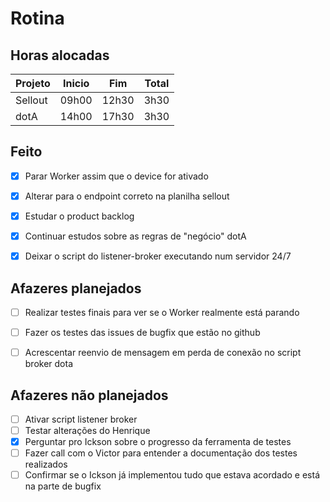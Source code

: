 # Rotina

## Horas alocadas

Projeto | Inicio | Fim | Total
--------|-------|-------|------
Sellout | 09h00 | 12h30 | 3h30
dotA    | 14h00 | 17h30 | 3h30

## Feito

- [x] Parar Worker assim que o device for ativado
- [x] Alterar para o endpoint correto na planilha sellout

- [x] Estudar o product backlog
- [x] Continuar estudos sobre as regras de "negócio" dotA
- [x] Deixar o script do listener-broker executando num servidor 24/7

## Afazeres planejados

- [ ] Realizar testes finais para ver se o Worker realmente está parando

- [ ] Fazer os testes das issues de bugfix que estão no github
- [ ] Acrescentar reenvio de mensagem em perda de conexão no script broker dota

## Afazeres não planejados

- [ ] Ativar script listener broker
- [ ] Testar alterações do Henrique
- [x] Perguntar pro Ickson sobre o progresso da ferramenta de testes
- [ ] Fazer call com o Victor para entender a documentação dos testes realizados
- [ ] Confirmar se o Ickson já implementou tudo que estava acordado e está na parte de bugfix

<!--stackedit_data:
eyJoaXN0b3J5IjpbLTExOTc3Mzg5OCwxNjcyODAwNDQ3LDEyNj
I4MDU3MjcsODczMTAyODYyLDE1MDI1ODg4NTYsLTE0MDIzOTMy
NDgsLTg2NDY4OTk5Miw5ODYzNTIyNCwxNzk0NjI2MDEsLTEwNj
E4MTY4MzYsMTE4MzU2ODI0NywtMTc5MDEzMTgzMiw0NDIzODA3
NzcsOTc0OTgwMTQ1LC0xMzM5NjU2NjcyXX0=
-->